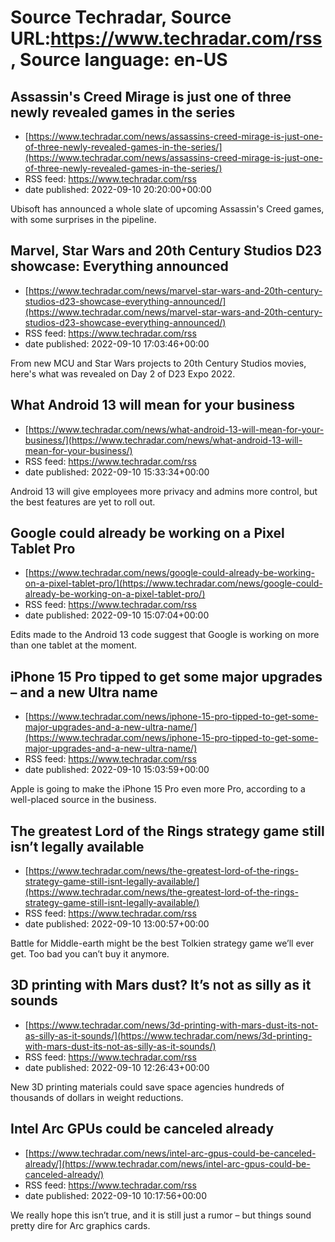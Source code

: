 # Source Techradar, Source URL:https://www.techradar.com/rss, Source language: en-US

## Assassin's Creed Mirage is just one of three newly revealed games in the series
 - [https://www.techradar.com/news/assassins-creed-mirage-is-just-one-of-three-newly-revealed-games-in-the-series/](https://www.techradar.com/news/assassins-creed-mirage-is-just-one-of-three-newly-revealed-games-in-the-series/)
 - RSS feed: https://www.techradar.com/rss
 - date published: 2022-09-10 20:20:00+00:00

Ubisoft has announced a whole slate of upcoming Assassin's Creed games, with some surprises in the pipeline.

## Marvel, Star Wars and 20th Century Studios D23 showcase: Everything announced
 - [https://www.techradar.com/news/marvel-star-wars-and-20th-century-studios-d23-showcase-everything-announced/](https://www.techradar.com/news/marvel-star-wars-and-20th-century-studios-d23-showcase-everything-announced/)
 - RSS feed: https://www.techradar.com/rss
 - date published: 2022-09-10 17:03:46+00:00

From new MCU and Star Wars projects to 20th Century Studios movies, here's what was revealed on Day 2 of D23 Expo 2022.

## What Android 13 will mean for your business
 - [https://www.techradar.com/news/what-android-13-will-mean-for-your-business/](https://www.techradar.com/news/what-android-13-will-mean-for-your-business/)
 - RSS feed: https://www.techradar.com/rss
 - date published: 2022-09-10 15:33:34+00:00

Android 13 will give employees more privacy and admins more control, but the best features are yet to roll out.

## Google could already be working on a Pixel Tablet Pro
 - [https://www.techradar.com/news/google-could-already-be-working-on-a-pixel-tablet-pro/](https://www.techradar.com/news/google-could-already-be-working-on-a-pixel-tablet-pro/)
 - RSS feed: https://www.techradar.com/rss
 - date published: 2022-09-10 15:07:04+00:00

Edits made to the Android 13 code suggest that Google is working on more than one tablet at the moment.

## iPhone 15 Pro tipped to get some major upgrades – and a new Ultra name
 - [https://www.techradar.com/news/iphone-15-pro-tipped-to-get-some-major-upgrades-and-a-new-ultra-name/](https://www.techradar.com/news/iphone-15-pro-tipped-to-get-some-major-upgrades-and-a-new-ultra-name/)
 - RSS feed: https://www.techradar.com/rss
 - date published: 2022-09-10 15:03:59+00:00

Apple is going to make the iPhone 15 Pro even more Pro, according to a well-placed source in the business.

## The greatest Lord of the Rings strategy game still isn’t legally available
 - [https://www.techradar.com/news/the-greatest-lord-of-the-rings-strategy-game-still-isnt-legally-available/](https://www.techradar.com/news/the-greatest-lord-of-the-rings-strategy-game-still-isnt-legally-available/)
 - RSS feed: https://www.techradar.com/rss
 - date published: 2022-09-10 13:00:57+00:00

Battle for Middle-earth might be the best Tolkien strategy game we’ll ever get. Too bad you can’t buy it anymore.

## 3D printing with Mars dust? It’s not as silly as it sounds
 - [https://www.techradar.com/news/3d-printing-with-mars-dust-its-not-as-silly-as-it-sounds/](https://www.techradar.com/news/3d-printing-with-mars-dust-its-not-as-silly-as-it-sounds/)
 - RSS feed: https://www.techradar.com/rss
 - date published: 2022-09-10 12:26:43+00:00

New 3D printing materials could save space agencies hundreds of thousands of dollars in weight reductions.

## Intel Arc GPUs could be canceled already
 - [https://www.techradar.com/news/intel-arc-gpus-could-be-canceled-already/](https://www.techradar.com/news/intel-arc-gpus-could-be-canceled-already/)
 - RSS feed: https://www.techradar.com/rss
 - date published: 2022-09-10 10:17:56+00:00

We really hope this isn’t true, and it is still just a rumor – but things sound pretty dire for Arc graphics cards.
